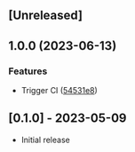## [Unreleased]

## 1.0.0 (2023-06-13)


### Features

* Trigger CI ([54531e8](https://github.com/Open-Pix/ruby-sdk/commit/54531e83fb3ebf520df077897de0f99488ded6db))

## [0.1.0] - 2023-05-09

- Initial release
